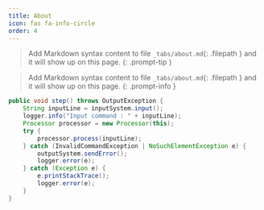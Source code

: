 ```yaml
---
title: About
icon: fas fa-info-circle
order: 4
---
```


> Add Markdown syntax content to file `_tabs/about.md`{: .filepath } and it will show up on this page.
{: .prompt-tip }

> Add Markdown syntax content to file `_tabs/about.md`{: .filepath } and it will show up on this page.
{: .prompt-info }

```java
public void step() throws OutputException {
    String inputLine = inputSystem.input();
    logger.info("Input command : " + inputLine);
    Processor processor = new Processor(this);
    try {
        processor.process(inputLine);
    } catch (InvalidCommandException | NoSuchElementException e) {
        outputSystem.sendError();
        logger.error(e);
    } catch (Exception e) {
        e.printStackTrace();
        logger.error(e);
    }
}
```
